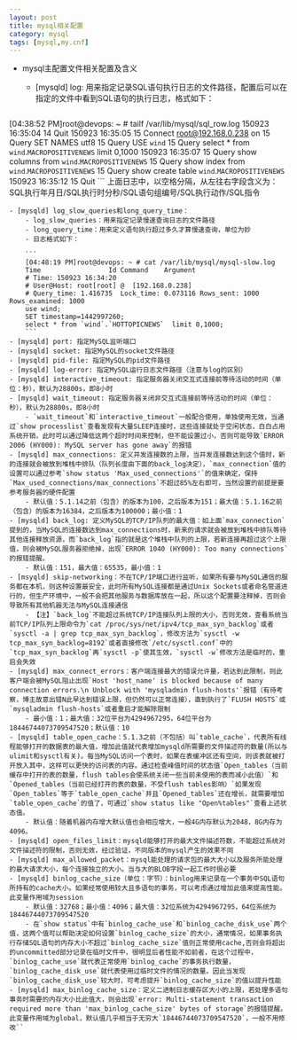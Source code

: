 ```yaml
---
layout: post
title: mysql相关配置
category: mysql
tags: [mysql,my.cnf]
---
```


- mysql主配置文件相关配置及含义
	- [mysqld] log: 用来指定记录SQL语句执行日志的文件路径，配置后可以在指定的文件中看到SQL语句的执行日志，格式如下：

	```
[04:38:52 PM]root@devops: ~ # tailf /var/lib/mysql/sql_row.log
150923 16:35:04	   14 Quit
150923 16:35:05	   15 Connect	root@192.168.0.238 on
                   15 Query	SET NAMES utf8
                   15 Query	USE `wind`
                   15 Query	select * from `wind`.`MACROPOSITIVENEWS`  limit 0,1000
150923 16:35:07	   15 Query	show columns from `wind`.`MACROPOSITIVENEWS`
                   15 Query	show index from `wind`.`MACROPOSITIVENEWS`
                   15 Query	show create table `wind`.`MACROPOSITIVENEWS`
150923 16:35:12	   15 Quit
	```
	上面日志中，以空格分隔，从左往右字段含义为：SQL执行年月日/SQL执行时分秒/SQL语句组编号/SQL执行动作/SQL指令

	- [mysqld] log_slow_queries和long_query_time：
		- log_slow_queries：用来指定记录慢速查询日志的文件路径
		- long_query_time：用来定义语句执行超过多久才算慢速查询，单位为妙
		- 日志格式如下：
		
		```
		[04:48:19 PM]root@devops: ~ # cat /var/lib/mysql/mysql-slow.log
		Time                 Id Command    Argument
		# Time: 150923 16:34:20
		# User@Host: root[root] @  [192.168.0.238]
		# Query_time: 1.416735  Lock_time: 0.073116 Rows_sent: 1000  Rows_examined: 1000
		use wind;
		SET timestamp=1442997260;
		select * from `wind`.`HOTTOPICNEWS`  limit 0,1000;
		```
	- [mysqld] port: 指定MySQL监听端口
	- [mysqld] socket: 指定MySQL的socket文件路径
	- [mysqld] pid-file: 指定MySQL的pid文件路径
	- [mysqld] log-error: 指定MySQL运行日志文件路径（注意与log的区别）
	- [mysqld] interactive_timeout: 指定服务器关闭交互式连接前等待活动的时间（单位：秒），默认为28800s，即8小时
	- [mysqld] wait_timeout: 指定服务器关闭非交互式连接前等待活动的时间（单位：秒），默认为28800s，即8小时
		- `wait_timeout`和`interactive_timeout`一般配合使用，单独使用无效，当通过`show processlist`查看发现有大量SLEEP连接时，这些连接就处于空闲状态，白白占用系统开销，此时可以通过降低这两个超时时间来控制，但不能设置过小，否则可能导致`ERROR 2006 (HY000): MySQL server has gone away`的报错
	- [mysqld] max_connections: 定义并发连接数的上限，当并发连接数达到这个值时，新的连接就会被放到堆栈中排队（队列长度由下面的back_log决定），`max_connection`值的设置可以通过参考`show status 'Max_used_connections'`的值来确定，保持`Max_used_connections/max_connections`不超过85%左右即可，当然设置的前提是要参考服务器的硬件配置
		- 默认值：5.1.14之前（包含）的版本为100，之后版本为151；最大值：5.1.16之前（包含）的版本为16384，之后版本为100000；最小值：1
	- [mysqld] back_log: 定义MySQL的TCP/IP队列的最大值：如上面`max_connection`提到的，当MySQL的连接数达到max_connections时，新来的请求就会被放到堆栈中排队等待其他连接释放资源，而`back_log`指的就是这个堆栈中队列的上限，若新连接再超过这个上限值，则会被MySQL服务器拒绝掉，出现`ERROR 1040 (HY000): Too many connections`的报错提醒。
		- 默认值：151，最大值：65535，最小值：1
	- [msyqld] skip-networking：不在TCP/IP端口进行监听，如果所有要与MySQL通信的服务都在本机，则这种设置最安全，此时所有MySQL连接都是通过Unix Sockets或者命名管道进行的，但生产环境中，一般不会把其他服务与数据库放在一起，所以这个配置要注释掉，否则会导致所有其他机器无法与MySQL连接通信
		- 【注】`back_log`不能超过系统TCP/IP连接队列上限的大小，否则无效，查看系统当前TCP/IP队列上限命令为`cat /proc/sys/net/ipv4/tcp_max_syn_backlog`或者`sysctl -a | grep tcp_max_syn_backlog`，修改方法为`sysctl -w tcp_max_syn_backlog=8192`或者直接修改`/etc/sysctl.conf`中的`tcp_max_syn_backlog`再`sysctl -p`使其生效，`sysctl -w`修改方法是临时的，重启会失效
	- [mysqld] max_connect_errors：客户端连接最大的错误允许量，若达到此限制，则此客户端会被MySQL阻止出现`Host 'host_name' is blocked because of many connection errors.\n Unblock with 'mysqladmin flush-hosts'`报错（有待考察，博主故意出错N此早达到错误上限，但仍然可以正常连接），直到执行了`FLUSH HOSTS`或`mysqladmin flush-hosts`或者重启才能解除限制
		- 最小值：1；最大值：32位平台为4294967295，64位平台为18446744073709547520；默认值：10
	- [mysqld] table_open_cache：5.1.3之前（不包括）叫`table_cache`，代表所有线程能够打开的数据表的最大值，增加此值就代表增加mysqld所需要的文件描述符的数量(所以与ulimit和sysctl有关)。每当MySQL访问一个表时，如果在表缓冲区还有空间，则该表就被打开放入其中，这样可以更快的访问表的内容。通过检查峰值时间的状态值`Open_tables（当前缓存中打开的表的数量，flush tables会使系统关闭一些当前未使用的表而减小此值）`和`Opened_tables（当前已经打开的表的数量，不受flush tables影响）`如果发现`Open_tables`等于`table_open_cache`并且`Opened_tables`还在增长，就需要增加`table_open_cache`的值了，可通过`show status like "Open%tables"`查看上述状态值。
		- 默认值：随着机器内存增大默认值也会相应增大，一般4G内存默认为2048，8G内存为4096。
	- [mysqld] open_files_limit：mysqld能够打开的最大文件描述符数，不能超过系统对文件描述符的限制，否则无效，经过验证，不同版本的mysql产生的效果不同
	- [mysqld] max_allowed_packet：mysql能处理的请求包的最大大小以及服务所能处理的最大请求大小，每个连接独立的大小。当与大的BLOB字段一起工作时很必要
	- [mysqld] binlog_cache_size（单位：字节）：binlog用来记录在一个事务中SQL语句所持有的cache大小。如果经常使用较大且多语句的事务，可以考虑通过增加此值来提高性能。此变量作用域为session
		- 默认值：32768；最小值：4096；最大值：32位系统为4294967295，64位系统为18446744073709547520
		- 在`show status`中有`binlog_cache_use`和`binlog_cache_disk_use`两个值，这两个值可以帮助决定如何设置`binlog_cache_size`的大小，通常情况，如果事务执行存储SQL语句的内存大小不超过`binlog_cache_size`值则正常使用cache,否则会将超出的uncommitted部分记录在临时文件中，很明显后者性能不如前者，在这个过程中，`binlog_cache_use`就代表正常使用`binlog_cache`的事务执行数量，`binlog_cache_disk_use`就代表使用过临时文件的情况的数量。因此当发现`binlog_cache_disk_use`较大时，可考虑提升`binlog_cache_size`的值以提升性能
	- [mysqld] max_binlog_cache_size：定义二进制日志缓存区大小的上限，若处理多语句事务时需要的内存大小比此值大，则会出现`error: Multi-statement transaction required more than 'max_binlog_cache_size' bytes of storage`的报错提醒。此变量作用域为global，默认值几乎相当于无穷大`18446744073709547520`，一般不用修改`` 
